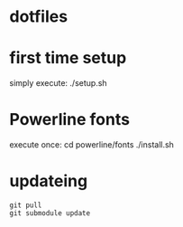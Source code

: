 # dotfiles

# first time setup
simply execute:
    ./setup.sh

# Powerline fonts
execute once:
    cd powerline/fonts
    ./install.sh

# updateing

    git pull
    git submodule update
